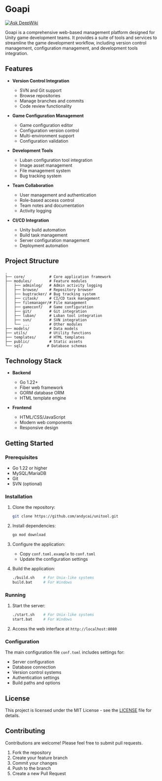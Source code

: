 # Goapi

[![Ask DeepWiki](https://deepwiki.com/badge.svg)](https://deepwiki.com/andycai/goapi)

Goapi is a comprehensive web-based management platform designed for Unity
game development teams. It provides a suite of tools and services to streamline
the game development workflow, including version control management,
configuration management, and development tools integration.

## Features

- **Version Control Integration**
  - SVN and Git support
  - Browse repositories
  - Manage branches and commits
  - Code review functionality

- **Game Configuration Management**
  - Game configuration editor
  - Configuration version control
  - Multi-environment support
  - Configuration validation

- **Development Tools**
  - Luban configuration tool integration
  - Image asset management
  - File management system
  - Bug tracking system

- **Team Collaboration**
  - User management and authentication
  - Role-based access control
  - Team notes and documentation
  - Activity logging

- **CI/CD Integration**
  - Unity build automation
  - Build task management
  - Server configuration management
  - Deployment automation

## Project Structure

```
.
├── core/           # Core application framework
├── modules/        # Feature modules
│   ├── adminlog/   # Admin activity logging
│   ├── browse/     # Repository browser
│   ├── bugtracker/ # Bug tracking system
│   ├── citask/     # CI/CD task management
│   ├── filemanager/# File management
│   ├── gameconf/   # Game configuration
│   ├── git/        # Git integration
│   ├── luban/      # Luban tool integration
│   ├── svn/        # SVN integration
│   └── ...         # Other modules
├── models/         # Data models
├── utils/          # Utility functions
├── templates/      # HTML templates
├── public/         # Static assets
└── sql/           # Database schemas
```

## Technology Stack

- **Backend**
  - Go 1.22+
  - Fiber web framework
  - GORM database ORM
  - HTML template engine

- **Frontend**
  - HTML/CSS/JavaScript
  - Modern web components
  - Responsive design

## Getting Started

### Prerequisites

- Go 1.22 or higher
- MySQL/MariaDB
- Git
- SVN (optional)

### Installation

1. Clone the repository:
   ```bash
   git clone https://github.com/andycai/unitool.git
   ```

2. Install dependencies:
   ```bash
   go mod download
   ```

3. Configure the application:
   - Copy `conf.toml.example` to `conf.toml`
   - Update the configuration settings

4. Build the application:
   ```bash
   ./build.sh    # For Unix-like systems
   build.bat     # For Windows
   ```

### Running

1. Start the server:
   ```bash
   ./start.sh    # For Unix-like systems
   start.bat     # For Windows
   ```

2. Access the web interface at `http://localhost:8080`

### Configuration

The main configuration file `conf.toml` includes settings for:

- Server configuration
- Database connection
- Version control systems
- Authentication settings
- Build paths and options

## License

This project is licensed under the MIT License - see the [LICENSE](LICENSE) file
for details.

## Contributing

Contributions are welcome! Please feel free to submit pull requests.

1. Fork the repository
2. Create your feature branch
3. Commit your changes
4. Push to the branch
5. Create a new Pull Request
